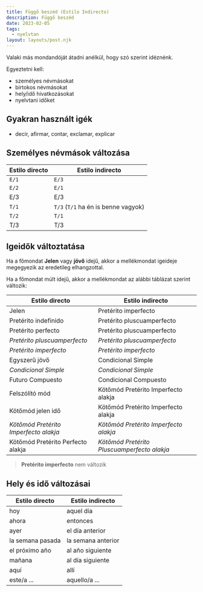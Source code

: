 ```yaml
---
title: Függő beszéd (Estilo Indirecto)
description: Függő beszéd
date: 2023-02-05
tags:
  - nyelvtan
layout: layouts/post.njk
---
```


Valaki más mondandóját átadni anélkül, hogy szó szerint idéznénk.

Egyeztetni kell:

- személyes névmásokat
- birtokos névmásokat
- hely/idő hivatkozásokat
- nyelvtani időket

## Gyakran használt igék

- decir, afirmar, contar, exclamar, explicar

## Személyes névmások változása

Estilo directo|Estilo indirecto
---- | ----
`E/1`|`E/3`
`E/2`|`E/1`
E/3|E/3
`T/1`|`T/3` (`T/1` ha én is benne vagyok)
`T/2`|`T/1`
T/3|T/3

## Igeidők változtatása

Ha a főmondat **Jelen** vagy **jövő** idejű,
akkor a mellékmondat igeideje megegyezik az eredetileg elhangzottal. 

Ha a főmondat múlt idejű, akkor a mellékmondat az alábbi táblázat szerint változik:

Estilo directo|Estilo indirecto
---- | ----
Jelen|Pretérito imperfecto
Pretérito indefinido|Pretérito pluscuamperfecto
Pretérito perfecto|Pretérito pluscuamperfecto
*Pretérito pluscuamperfecto*|*Pretérito pluscuamperfecto*
*Pretérito imperfecto*|*Pretérito imperfecto*
Egyszerű jövő|Condicional Simple
*Condicional Simple*|*Condicional Simple*
Futuro Compuesto|Condicional Compuesto
Felszólító mód|Kötőmód Pretérito Imperfecto alakja
Kötőmód jelen idő|Kötőmód Pretérito Imperfecto alakja
*Kötőmód Pretérito Imperfecto alakja*|*Kötőmód Pretérito Imperfecto alakja*
Kötőmód Pretérito Perfecto alakja|*Kötőmód Pretérito Pluscuamperfecto alakja*

> **Pretérito imperfecto** nem változik

## Hely és idő változásai

Estilo directo|Estilo indirecto
---- | ----
hoy|aquel día
ahora|entonces
ayer |el día anterior
la semana pasada|la semana anterior
el próximo año|al año siguiente
mañana|al día siguiente
aquí|allí
este/a ...|aquello/a ...
